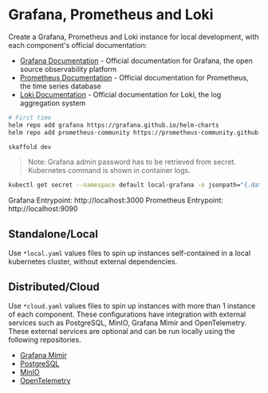 # Grafana, Prometheus and Loki

Create a Grafana, Prometheus and Loki instance for local development, with each component's official documentation:

- [Grafana Documentation](https://grafana.com/docs/grafana/latest/) - Official documentation for Grafana, the open source observability platform
- [Prometheus Documentation](https://prometheus.io/docs/introduction/overview/) - Official documentation for Prometheus, the time series database
- [Loki Documentation](https://grafana.com/docs/loki/latest/) - Official documentation for Loki, the log aggregation system

```sh
# First time
helm repo add grafana https://grafana.github.io/helm-charts
helm repo add prometheus-community https://prometheus-community.github.io/helm-charts
```

```sh
skaffold dev
```

> Note: Grafana admin password has to be retrieved from secret. Kubernetes command is shown in container logs.

```sh
kubectl get secret --namespace default local-grafana -o jsonpath="{.data.admin-password}" | base64 --decode ; echo
```

Grafana Entrypoint: http://localhost:3000
Prometheus Entrypoint: http://localhost:9090


## Standalone/Local

Use `*local.yaml` values files to spin up instances self-contained in a local kubernetes cluster, without external dependencies.


## Distributed/Cloud

Use `*cloud.yaml` values files to spin up instances with more than 1 instance of each component. These configurations have integration with external services such as PostgreSQL, MinIO, Grafana Mimir and OpenTelemetry. These external services are optional and can be run locally using the following repositories.

- [Grafana Mimir](https://github.com/quazard/skaffold-dev-configs/tree/main/skaffold-grafana-mimir)
- [PostgreSQL](https://github.com/quazard/skaffold-dev-configs/tree/main/skaffold-postgres)
- [MinIO](https://github.com/quazard/skaffold-dev-configs/tree/main/skaffold-minio)
- [OpenTelemetry](https://github.com/quazard/skaffold-dev-configs/tree/main/skaffold-opentelemetry)
